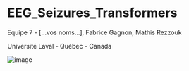 # EEG_Seizures_Transformers

Equipe 7 - [...vos noms...], Fabrice Gagnon, Mathis Rezzouk

Université Laval - Québec - Canada 

![image](https://github.com/Rinkachirikiari/EEG_Seizures_Transformers-/assets/90961553/cc0f08de-ea42-4624-93c9-f06018a7723e)

